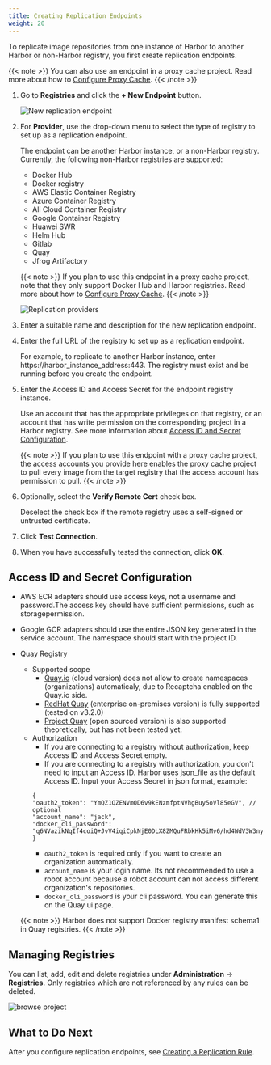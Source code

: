 ```yaml
---
title: Creating Replication Endpoints
weight: 20
---
```


To replicate image repositories from one instance of Harbor to another Harbor or non-Harbor registry, you first create replication endpoints.

{{< note >}}
You can also use an endpoint in a proxy cache project. Read more about how to [Configure Proxy Cache](../../configure-proxy-cache/).
{{< /note >}}

1. Go to **Registries** and click the **+ New Endpoint** button.

   ![New replication endpoint](../../../img/replication-endpoint1.png)

1. For **Provider**, use the drop-down menu to select the type of registry to set up as a replication endpoint.

   The endpoint can be another Harbor instance, or a non-Harbor registry. Currently, the following non-Harbor registries are supported:

   - Docker Hub
   - Docker registry
   - AWS Elastic Container Registry
   - Azure Container Registry
   - Ali Cloud Container Registry
   - Google Container Registry
   - Huawei SWR
   - Helm Hub
   - Gitlab
   - Quay
   - Jfrog Artifactory

   {{< note >}}
   If you plan to use this endpoint in a proxy cache project, note that they only support Docker Hub and Harbor registries. Read more about how to [Configure Proxy Cache](../../configure-proxy-cache/).
   {{< /note >}}

   ![Replication providers](../../../img/replication-endpoint2.png)

1. Enter a suitable name and description for the new replication endpoint.
1. Enter the full URL of the registry to set up as a replication endpoint.

   For example, to replicate to another Harbor instance, enter https://harbor_instance_address:443. The registry must exist and be running before you create the endpoint.

1. Enter the Access ID and Access Secret for the endpoint registry instance.

   Use an account that has the appropriate privileges on that registry, or an account that has write permission on the corresponding project in a Harbor registry. See more information about [Access ID and Secret Configuration](#access-id-and-secret-configuration).

   {{< note >}}
   If you plan to use this endpoint with a proxy cache project, the access accounts you provide here enables the proxy cache project to pull every image from the target registry that the access account has permission to pull.
   {{< /note >}}

1. Optionally, select the **Verify Remote Cert** check box.

   Deselect the check box if the remote registry uses a self-signed or untrusted certificate.

1. Click **Test Connection**.
1. When you have successfully tested the connection, click **OK**.

## Access ID and Secret Configuration

- AWS ECR adapters should use access keys, not a username and password.The access key should have sufficient permissions, such as storagepermission.
- Google GCR adapters should use the entire JSON key generated in the service account. The namespace should start with the project ID.
- Quay Registry
   - Supported scope
      - [Quay.io](https://quay.io) (cloud version) does not allow to create namespaces (organizations) automaticaly, due to Recaptcha enabled on the Quay.io side.
      - [RedHat Quay](https://www.openshift.com/products/quay) (enterprise on-premises version) is fully supported (tested on v3.2.0)
      - [Project Quay](https://github.com/quay/quay) (open sourced version) is also supported theoretically, but has not been tested yet.
   - Authorization
      - If you are connecting to a registry without authorization, keep Access ID and Access Secret empty.
      - If you are connecting to a registry with authorization, you don't need to input an Access ID. Harbor uses json_file as the default Access ID. Input your Access Secret in json format, example:
      ```
      {
      "oauth2_token": "YmQZ1QZENVmOD6v9kENzmfptNVhgBuy5oVl85eGV", // optional
      "account_name": "jack",
      "docker_cli_password": "q6NVazikNqIf4coiQ+JvV4iqiCpkNjE0DLX8ZMQuFRbkHk5iMv6/hd4WdV3W3nyX"
      }
      ```
      - `oauth2_token` is required only if you want to create an organization automatically.
      - `account_name` is your login name. Its not recommended to use a robot account because a robot account can not access different organization's repositories.
      - `docker_cli_password` is your cli password. You can generate this on the Quay ui page.

   {{< note >}} Harbor does not support Docker registry manifest schema1 in Quay registries. {{< /note >}}

## Managing Registries

You can list, add, edit and delete registries under **Administration** -> **Registries**. Only registries which are not referenced by any rules can be deleted.

![browse project](../../../img/manage-registry.png)

## What to Do Next

After you configure replication endpoints, see [Creating a Replication Rule](create-replication-rules.md).
